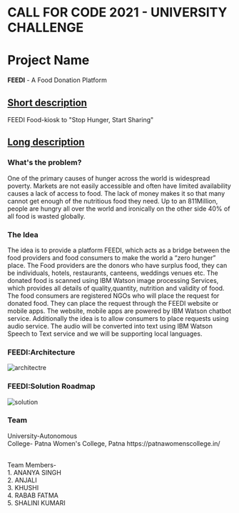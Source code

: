 # CALL FOR CODE 2021 - UNIVERSITY CHALLENGE
<H1><b>Project Name</b></H1>
<b>FEEDI</b> - A Food Donation Platform

<h2><b><u>Short description</u></b></h2>
 FEEDI Food-kiosk to "Stop Hunger, Start Sharing"
<h2><b><u>Long description</u></b></h2>

<h3><b>What's the problem?</b></h3>

One of the primary causes of hunger across the world is widespread poverty. Markets are not easily accessible and often have limited availability causes a lack of access to food. The lack of money makes it so that many cannot get enough of the nutritious food they need. Up to an 811Million, people are hungry all over the world and ironically on the other side 40% of all food is wasted globally.

<h3><b>The Idea</b></h3>

The idea is to provide a platform FEEDI, which acts as a bridge between the food providers and food consumers to make the world a “zero hunger” place.
The Food providers are the donors who have surplus food, they can be individuals, hotels, restaurants, canteens, weddings venues etc. The donated food is scanned using IBM Watson image processing Services, which provides all details of quality,quantity, nutrition and validity of food.
The food consumers are registered NGOs who will place the request for donated food. They can place the request through the FEEDI website or mobile apps. The website, mobile apps are powered by IBM Watson chatbot service. Additionally the idea is to allow consumers to place requests using audio service. The audio will be converted into text using IBM Watson Speech to Text service and we will be supporting local languages.

<h3> FEEDI:Architecture </h3>

![architectre](https://user-images.githubusercontent.com/87897874/126889643-75e41e40-35d7-4f9c-8dc7-9f343678c794.JPG)

<h3> FEEDI:Solution Roadmap </h3>

![solution](https://user-images.githubusercontent.com/87897874/126889731-7b1ebfdc-65d7-4fc2-8c23-6cc593cc29bd.JPG)

<h3> Team</h3>
University-Autonomous<br>
College- Patna Women's College, Patna https://patnawomenscollege.in/<br>

<br>Team Members-
<br> 1. ANANYA SINGH
<br> 2. ANJALI
<br> 3. KHUSHI
<br> 4. RABAB FATMA
<br> 5. SHALINI KUMARI
